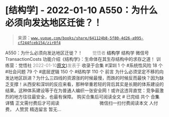 # [结构学] - 2022-01-10 A550：为什么必须向发达地区迁徙？！

> 来源：[`www.yuque.com/books/share/641124b8-5f80-4d26-a995-cf244fceb154/zir0f4`](https://www.yuque.com/books/share/641124b8-5f80-4d26-a995-cf244fceb154/zir0f4)

<ne-p id="520f42f3293818f927861ebbd5b15da4_p_0" data-lake-id="520f42f3293818f927861ebbd5b15da4_p_0"><ne-text id="u0fb84470" style="color: rgb(51, 51, 51);">A550：为什么必须向发达地区迁徙？！</ne-text></ne-p> <ne-p id="2649df4f4113144447a2d4b4e1c9c077" data-lake-id="2649df4f4113144447a2d4b4e1c9c077"><ne-text id="u8f8e4694" ne-fontsize="12" style="color: rgb(255, 255, 255);">原创</ne-text><ne-text id="u71e50a3f" style="color: rgb(140, 140, 140);">觉悟者</ne-text> <ne-text id="u5cee77c0" ne-fontsize="14">结构学</ne-text></ne-p> <ne-p id="647b7b4b600150efe026e590daa11260" data-lake-id="647b7b4b600150efe026e590daa11260"><ne-text id="u91c94f94" ne-fontsize="14" ne-bold="true" style="color: rgb(51, 51, 51);">结构学</ne-text></ne-p> <ne-p id="d9b598b311d73d39657f6d4a6b67e9cf" data-lake-id="d9b598b311d73d39657f6d4a6b67e9cf"><ne-text id="u327625e6" ne-fontsize="14" style="color: rgb(51, 51, 51);">微信号</ne-text><ne-text id="u2493e26a" ne-fontsize="14" style="color: rgb(51, 51, 51);">TransactionCosts</ne-text></ne-p> <ne-p id="581f24ecd89f45fc5e2d687aac503811" data-lake-id="581f24ecd89f45fc5e2d687aac503811"><ne-text id="u3fffc18f" ne-fontsize="14" style="color: rgb(51, 51, 51);">功能介绍</ne-text><ne-text id="u87fd8bce" ne-fontsize="14" style="color: rgb(51, 51, 51);">《结构学》：生命体在其生存结构中的求存之道！ 训练营：觉悟社</ne-text></ne-p> <ne-p id="b75ce9bd77f333664d3a7988743f82da" data-lake-id="b75ce9bd77f333664d3a7988743f82da"><ne-text id="u5be3f53e" style="color: rgb(140, 140, 140);">2022-01-10</ne-text>[<ne-text id="u09ac0e83" ne-fontsize="14">原文</ne-text>](https://mp.weixin.qq.com/s?__biz=MzIzMDYwOTM0Mg==&mid=2247486858&idx=1&sn=956c82b082c441fa042f2acf337e8b1b&chksm=e8b1955bdfc61c4d450d4f22cd7aec8efbb69f5457bbf3db44ba550998b00c5dadd043227939#rd))<ne-text id="ud023b99c" ne-fontsize="14" style="color: rgb(140, 140, 140);">发表于</ne-text></ne-p> <ne-p id="f02aedd8203ff3fb659ce88a835474e5" data-lake-id="f02aedd8203ff3fb659ce88a835474e5"><ne-text id="uf5250eb4" style="color: rgb(51, 51, 51);">收录于合集</ne-text></ne-p> <ne-p id="ab4eb221dc7d9176e6a3592b7b8820de" data-lake-id="ab4eb221dc7d9176e6a3592b7b8820de"><ne-text id="u49ab96e0" style="color: rgb(51, 51, 51);">#深圳 1 个</ne-text></ne-p> <ne-p id="29ec858b52f279a803fb72fcd49a1884" data-lake-id="29ec858b52f279a803fb72fcd49a1884"><ne-text id="u286ce530" style="color: rgb(51, 51, 51);">#系统性风险 18 个</ne-text></ne-p> <ne-p id="4806c1afea51f2ee16a51ae088d8eded" data-lake-id="4806c1afea51f2ee16a51ae088d8eded"><ne-text id="u10edfa7c" style="color: rgb(51, 51, 51);">#社会问题 79 个</ne-text></ne-p> <ne-p id="aa616d94231e583b5a35205fbf817801" data-lake-id="aa616d94231e583b5a35205fbf817801"><ne-text id="u7fd0fe07" style="color: rgb(51, 51, 51);">#底层逻辑 150 个</ne-text></ne-p> <ne-p id="44ad0f5c0ccb0bf39f7018fecb11f41a" data-lake-id="44ad0f5c0ccb0bf39f7018fecb11f41a"><ne-text id="ua136bbac" style="color: rgb(51, 51, 51);">#结构学 110 个</ne-text></ne-p> <ne-p id="b7f63ffd999739bd20a4260afd4660c5" data-lake-id="b7f63ffd999739bd20a4260afd4660c5"><ne-text id="u1d764e6b" style="color: rgb(51, 51, 51);">前言</ne-text></ne-p> <ne-p id="78ee7c1158b0bc844fcf78898d44b470" data-lake-id="78ee7c1158b0bc844fcf78898d44b470"><ne-text id="ucbae7627" style="color: rgb(51, 51, 51);">为什么必须坚定不移的向发达地区跃进？为什么三四线的资源涨的时候最慢，而跌的时候反而最快？因为缺乏支撑！从西安和深圳的反应来看，那种举重若轻的背后其实是长期的体系建设的结果。这种体系建设等于在为普通人编织一张安全网！或许这违背直觉：竞争最激烈的地方往往最安全，也最有保障。</ne-text></ne-p> <ne-p id="fcd00810cb2ac7840acecf82dae8bd2e" data-lake-id="fcd00810cb2ac7840acecf82dae8bd2e" ne-alignment="center"><ne-text id="ue9b3b147" style="color: rgb(51, 51, 51);">购买合集后可阅读全文</ne-text></ne-p> <ne-p id="435fd633464426185289731f7b89461a" data-lake-id="435fd633464426185289731f7b89461a" ne-alignment="center"><ne-text id="u8308593a" style="color: rgb(51, 51, 51);">#</ne-text></ne-p> <ne-p id="231a10d9d5fceb9bf1f987a6cc599ca0" data-lake-id="231a10d9d5fceb9bf1f987a6cc599ca0" ne-alignment="center"><ne-text id="u91e1c9cb" style="color: rgb(51, 51, 51);">已完结 共个</ne-text></ne-p> <ne-p id="3c5d1d9003f626ef755b26434c9a78b9" data-lake-id="3c5d1d9003f626ef755b26434c9a78b9" ne-alignment="center"><ne-text id="u476de025" ne-fontsize="16">合集详情</ne-text></ne-p> <ne-p id="b3013382fc43857e71eace09023752e6" data-lake-id="b3013382fc43857e71eace09023752e6" ne-alignment="center"><ne-text id="u154cbfac" style="color: rgb(51, 51, 51);">正文需付费后才可阅读</ne-text></ne-p> <ne-p id="8d3d828c915b74fc948e3fb7c911b3a3" data-lake-id="8d3d828c915b74fc948e3fb7c911b3a3" ne-alignment="center"><ne-text id="u3c65eaea" style="color: rgb(255, 255, 255);">加载中</ne-text></ne-p> <ne-p id="e4eeb926276e356343f5bd3054164b55" data-lake-id="e4eeb926276e356343f5bd3054164b55" ne-alignment="center"><ne-text id="u6cd38c6b" style="color: rgb(255, 255, 255);"> 微信豆购买</ne-text></ne-p> <ne-p id="5255aac68bc1bb7c5dc8d1250f2cebd2" data-lake-id="5255aac68bc1bb7c5dc8d1250f2cebd2" ne-alignment="center"><ne-text id="u029cae4f" style="color: rgb(51, 51, 51);">微信扫一扫付费阅读本文</ne-text></ne-p> <ne-p id="5d429232c0a87410fb363c74c17dcce4" data-lake-id="5d429232c0a87410fb363c74c17dcce4" ne-alignment="center"><ne-text id="u7b95c103" ne-fontsize="13" style="color: rgb(51, 51, 51);">人付费， 人赞赏</ne-text></ne-p> <ne-h3 id="eMtFy" data-lake-id="eMtFy"><ne-heading-ext><ne-heading-anchor></ne-heading-anchor><ne-heading-fold></ne-heading-fold></ne-heading-ext><ne-heading-content><ne-text id="u935b1a2c" ne-fontsize="16" style="color: rgb(51, 51, 51);">精选留言</ne-text></ne-heading-content></ne-h3> <ne-p id="2d289717bbf2f3260997fab25790acb1" data-lake-id="2d289717bbf2f3260997fab25790acb1"><ne-text id="u3ea7555b" style="color: rgb(51, 51, 51);">暂无...</ne-text></ne-p>